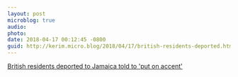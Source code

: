 ```yaml
---
layout: post
microblog: true
audio: 
photo: 
date: 2018-04-17 00:12:45 -0800
guid: http://kerim.micro.blog/2018/04/17/british-residents-deported.html
---
```

[British residents deported to Jamaica told to 'put on accent'](https://www.theguardian.com/uk-news/2018/apr/17/outrage-over-guide-for-british-residents-being-deported-to-jamaica?CMP=Share_AndroidApp_Facebook)
